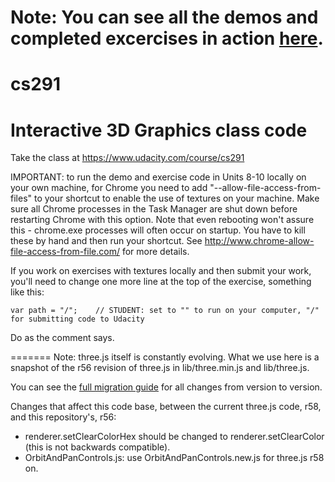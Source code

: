 Note: You can see all the demos and completed excercises in action [here](https://romxz-cs291.glitch.me).
=====

cs291
=====

Interactive 3D Graphics class code
=====

Take the class at https://www.udacity.com/course/cs291

IMPORTANT: to run the demo and exercise code in Units 8-10 locally on your own machine, for Chrome you need to add "--allow-file-access-from-files" to your shortcut to enable the use of textures on your machine. Make sure all Chrome processes in the Task Manager are shut down before restarting Chrome with this option. Note that even rebooting won't assure this - chrome.exe processes will often occur on startup. You have to kill these by hand and then run your shortcut. See http://www.chrome-allow-file-access-from-file.com/ for more details.

If you work on exercises with textures locally and then submit your work, you'll need to change one more line at the top of the exercise, something like this:

`var path = "/";	// STUDENT: set to "" to run on your computer, "/" for submitting code to Udacity`

Do as the comment says.

=======
Note: three.js itself is constantly evolving. What we use here is a snapshot of the r56 revision of three.js in lib/three.min.js and lib/three.js.

You can see the [full migration guide](https://github.com/mrdoob/three.js/wiki/Migration) for all changes from version to version.

Changes that affect this code base, between the current three.js code, r58, and this repository's, r56:
* renderer.setClearColorHex should be changed to renderer.setClearColor (this is not backwards compatible).
* OrbitAndPanControls.js: use OrbitAndPanControls.new.js for three.js r58 on.


